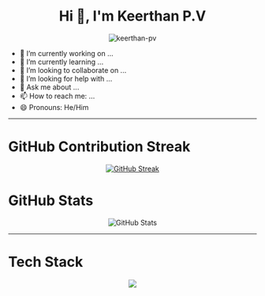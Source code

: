 <h1 align='center'>Hi 👋, I'm <strong>Keerthan P.V</strong></h1>
<p align="center">
  <img src="https://komarev.com/ghpvc/?username=keerthan-pv&label=Profile%20views&color=blue&style=flat" alt="keerthan-pv" />
</p>

- 🔭 I’m currently working on ...
- 🌱 I’m currently learning ...
- 👯 I’m looking to collaborate on ...  
- 🤔 I’m looking for help with ...  
- 💬 Ask me about ...  
- 📫 How to reach me: ...
- 😄 Pronouns: He/Him  

---

<h1>GitHub Contribution Streak</h1>

<p align="center">
  <a href="https://git.io/streak-stats">
    <img src="https://streak-stats.demolab.com?user=keerthan-pv&theme=dark&hide_border=false&border=FFA500&border_radius=10" alt="GitHub Streak" />
  </a>
</p>

<h1>GitHub Stats</h1>  

<p align="center">
  <img src="https://github-readme-stats.vercel.app/api?username=keerthan-pv&show_icons=true&theme=dark&border_color=FFA500&border_radius=10" alt="GitHub Stats" />
</p>


---

<h1>Tech Stack</h1>  

<p align="center">
   <img src="https://skillicons.dev/icons?i=python,c,c++,html,css,js,react,mongodb,github,linux,wordpress" />
</p>
